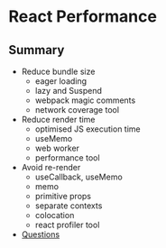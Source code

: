 # React Performance

## Summary

- Reduce bundle size
  - eager loading
  - lazy and Suspend
  - webpack magic comments
  - network coverage tool
- Reduce render time
  - optimised JS execution time
  - useMemo
  - web worker
  - performance tool
- Avoid re-render
  - useCallback, useMemo
  - memo
  - primitive props
  - separate contexts
  - colocation
  - react profiler tool
- [Questions](https://www.notion.so/chesterheng/React-Performance-3a65b8935e2b4b1db0598da6129b2cc2) 
